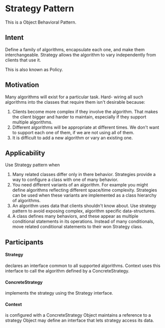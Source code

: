 # Strategy Pattern
This is a Object Behavioral Pattern.

## Intent
Define a family of algorithms, encapsulate each one, and make them interchangeable. Strategy allows the algorithm to vary independently from clients that use it.

This is also known as Policy.

## Motivation

Many algorithms will exist for a particular task. Hard- wiring all such algorithms into the classes that require them isn't desirable because:
1. Clients become more complex if they involve the algorithm. That makes the client bigger and harder to maintain, especially if they support multiple algorithms.
2. Different algorithms will be appropriate at different times. We don't want to support each one of them, if we are not using all of them.
3. It is difficult to add a new algorithm or vary an existing one.

## Applicability
Use Strategy pattern when
1. Many related classes differ only in there behavior. Strategies provide a way to configure a class with one of many behavior.
2. You need different variants of an algorithm. For example you might define algorithms reflecting different space/time complexity. Strategies can be used when these variants are implemented as a class hierarchy of algorithms.
3. An algorithm uses data that clients shouldn't know about. Use strategy pattern to avoid exposing complex, algorithm specific data-structures.
4. A class defines many behaviors, and these appear as multiple conditional statements in its operations. Instead of many conditionals, move related conditional statements to their won Strategy class.

## Participants
#### Strategy
declares an interface common to all supported algorithms. Context uses this interface to call the algorithm defined by a ConcreteStrategy.
#### ConcreteStrategy
implements the strategy using the Strategy interface.
#### Context
is configured with a ConcreteStrategy Object
maintains a reference to a strategy Object
may define an interface that lets strategy access its data.
